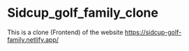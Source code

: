 # Sidcup_golf_family_clone
 This is a clone (Frontend) of the website https://sidcup-golf-family.netlify.app/
